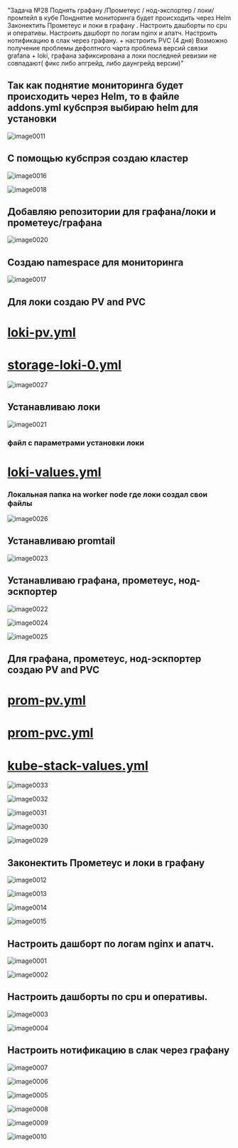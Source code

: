 "Задача №28  Поднять графану /Прометеус / нод-экспортер / локи/промтейл в кубе Понднятие мониторинга будет происходить через Helm 
Законектить Прометеус и локи в графану . Настроить дашборты по cpu и оперативы. Настроить дашборт по логам nginx и апатч. Настроить нотификацию 
в слак через графану. + настроить PVC (4 дня)
Возможно получение проблемы дефолтного чарта проблема версий связки grafana + loki, графана зафиксирована а локи последней ревизии не совпадают( фикс либо апгрейд, либо даунгрейд версии)" 

## Так как поднятие мониторинга будет происходить через Helm, то в  файле addons.yml кубспрэя выбираю helm для установки 

![image0011](image0011.png)

## С помощью кубспрэя  создаю кластер

![image0016](image0016.png)

![image0018](image0018.png)

## Добавляю репозитории для графана/локи и прометеус/графана

![image0020](image0020.png)

## Создаю namespace для мониторинга

![image0017](image0017.png)

## Для локи создаю PV and PVC

# [loki-pv.yml](loki-pv.yml)

# [storage-loki-0.yml](storage-loki-0.yml)

![image0027](image0027.png)

## Устанавливаю локи

![image0021](image0021.png)

### файл с параметрами установки локи

# [loki-values.yml](loki-values.yml)

### Локальная папка на worker node где локи создал свои файлы

![image0026](image0026.png)


## Устанавливаю promtail 

![image0023](image0023.png)


## Устанавливаю графана, прометеус, нод-эскпортер 

![image0022](image0022.png)

![image0024](image0024.png)

![image0025](image0025.png)

## Для графана, прометеус, нод-эскпортер  создаю PV and PVC

# [prom-pv.yml](prom-pv.yml)

# [prom-pvc.yml](prom-pvc.yml)

# [kube-stack-values.yml](kube-stack-values.yml)

![image0033](image0033.png)

![image0032](image0032.png)

![image0031](image0031.png)

![image0030](image0030.png)

![image0029](image0029.png)



## Законектить Прометеус и локи в графану 

![image0012](image0012.png)

![image0013](image0013.png)

![image0014](image0014.png)

![image0015](image0015.png)

## Настроить дашборт по логам nginx и апатч.

![image0001](image0001.png)

![image0002](image0002.png)

## Настроить дашборты по cpu и оперативы.

![image0003](image0003.png)

![image0004](image0004.png)

## Настроить нотификацию в слак через графану

![image0007](image0007.png)

![image0006](image0006.png)

![image0005](image0005.png)

![image0008](image0008.png)

![image0009](image0009.png)

![image0010](image0010.png)